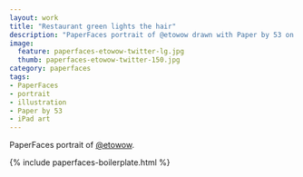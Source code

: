 ```yaml
---
layout: work
title: "Restaurant green lights the hair"
description: "PaperFaces portrait of @etowow drawn with Paper by 53 on an iPad."
image: 
  feature: paperfaces-etowow-twitter-lg.jpg
  thumb: paperfaces-etowow-twitter-150.jpg
category: paperfaces
tags: 
- PaperFaces
- portrait
- illustration
- Paper by 53
- iPad art
---
```


PaperFaces portrait of [@etowow](http://twitter.com/etowow).

{% include paperfaces-boilerplate.html %}